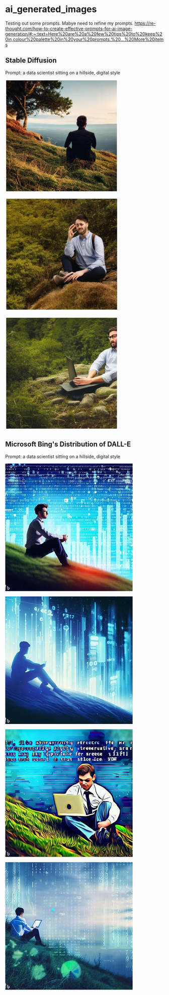 # ai_generated_images

Testing out some prompts. Mabye need to refine my prompts.
https://re-thought.com/how-to-create-effective-prompts-for-ai-image-generation/#:~:text=Here%20are%20a%20few%20tips%20to%20keep%20in,colour%20palette%20in%20your%20prompts.%20...%20More%20items

## Stable Diffusion

Prompt: a data scientist sitting on a hillside, digital style

![](images/ds_hillside_sd_1.JPG)

![](images/ds_hillside_sd_2.JPG)

![](images/ds_hillside_sd_3.JPG)


## Microsoft Bing's Distribution of DALL-E

Prompt: a data scientist sitting on a hillside, digital style

![](images/ds_hillside_dalle_1.jpg)

![](images/ds_hillside_dalle_2.jpg)

![](images/ds_hillside_dalle_3.jpg)

![](images/ds_hillside_dalle_4.jpg)
